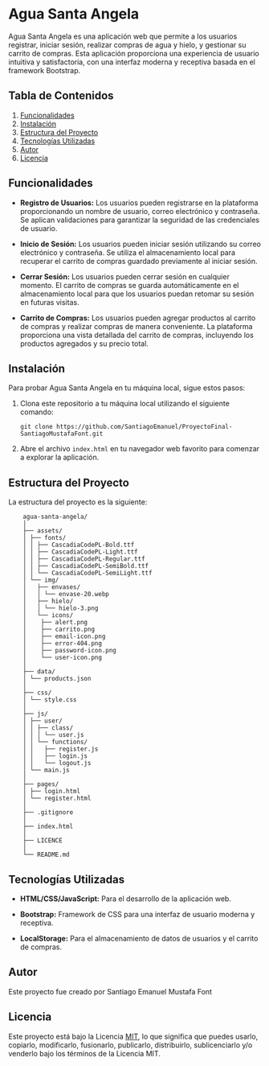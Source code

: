 # Agua Santa Angela

Agua Santa Angela es una aplicación web que permite a los usuarios registrar, iniciar sesión, realizar compras de agua y hielo, y gestionar su carrito de compras. Esta aplicación proporciona una experiencia de usuario intuitiva y satisfactoria, con una interfaz moderna y receptiva basada en el framework Bootstrap.

## Tabla de Contenidos

1. [Funcionalidades](#funcionalidades)
2. [Instalación](#instalación)
3. [Estructura del Proyecto](#estructura-del-proyecto)
4. [Tecnologías Utilizadas](#tecnologías-utilizadas)
5. [Autor](#autor)
6. [Licencia](#licencia)

## Funcionalidades

- **Registro de Usuarios:** Los usuarios pueden registrarse en la plataforma proporcionando un nombre de usuario, correo electrónico y contraseña. Se aplican validaciones para garantizar la seguridad de las credenciales de usuario.
  
- **Inicio de Sesión:** Los usuarios pueden iniciar sesión utilizando su correo electrónico y contraseña. Se utiliza el almacenamiento local para recuperar el carrito de compras guardado previamente al iniciar sesión.
  
- **Cerrar Sesión:** Los usuarios pueden cerrar sesión en cualquier momento. El carrito de compras se guarda automáticamente en el almacenamiento local para que los usuarios puedan retomar su sesión en futuras visitas.
  
- **Carrito de Compras:** Los usuarios pueden agregar productos al carrito de compras y realizar compras de manera conveniente. La plataforma proporciona una vista detallada del carrito de compras, incluyendo los productos agregados y su precio total.

## Instalación

Para probar Agua Santa Angela en tu máquina local, sigue estos pasos:

1. Clona este repositorio a tu máquina local utilizando el siguiente comando:

    ```
    git clone https://github.com/SantiagoEmanuel/ProyectoFinal-SantiagoMustafaFont.git
    ```

2. Abre el archivo `index.html` en tu navegador web favorito para comenzar a explorar la aplicación.

## Estructura del Proyecto

La estructura del proyecto es la siguiente:

```project root
    agua-santa-angela/
    │
    ├── assets/
    │ ├── fonts/
    │ │ ├── CascadiaCodePL-Bold.ttf
    │ │ ├── CascadiaCodePL-Light.ttf
    │ │ ├── CascadiaCodePL-Regular.ttf
    │ │ ├── CascadiaCodePL-SemiBold.ttf
    │ │ └── CascadiaCodePL-SemiLight.ttf
    │ └── img/
    │   ├── envases/
    │   │ └── envase-20.webp
    │   ├── hielo/
    │   │ └── hielo-3.png
    │   └── icons/ 
    │    ├── alert.png
    │    ├── carrito.png
    │    ├── email-icon.png
    │    ├── error-404.png
    │    ├── password-icon.png
    │    └── user-icon.png
    │
    ├── data/
    │ └── products.json
    │
    ├── css/
    │ └── style.css
    │
    ├── js/
    │ ├── user/
    │ │ ├── class/
    │ │ │ └── user.js
    │ │ └── functions/
    │ │   ├── register.js
    │ │   ├── login.js
    │ │   └── logout.js
    │ └── main.js
    │
    ├── pages/
    │ ├── login.html
    │ └── register.html
    │
    ├── .gitignore
    │
    ├── index.html
    │
    ├── LICENCE
    │
    └── README.md
```

## Tecnologías Utilizadas

- **HTML/CSS/JavaScript:** Para el desarrollo de la aplicación web.
  
- **Bootstrap:** Framework de CSS para una interfaz de usuario moderna y receptiva.
  
- **LocalStorage:** Para el almacenamiento de datos de usuarios y el carrito de compras.

## Autor

Este proyecto fue creado por Santiago Emanuel Mustafa Font

## Licencia

Este proyecto está bajo la Licencia [MIT](LICENSE), lo que significa que puedes usarlo, copiarlo, modificarlo, fusionarlo, publicarlo, distribuirlo, sublicenciarlo y/o venderlo bajo los términos de la Licencia MIT.

